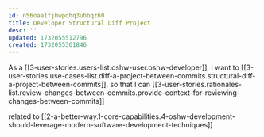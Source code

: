 ```yaml
---
id: n56oaa1fjhwpqhq3ubbqzh0
title: Developer Structural Diff Project
desc: ''
updated: 1732055512796
created: 1732055361846
---
```


As a [[3-user-stories.users-list.oshw-user.oshw-developer]],
I want to [[3-user-stories.use-cases-list.diff-a-project-between-commits.structural-diff-a-project-between-commits]],
so that I can [[3-user-stories.rationales-list.review-changes-between-commits.provide-context-for-reviewing-changes-between-commits]]

related to [[2-a-better-way.1-core-capabilities.4-oshw-development-should-leverage-modern-software-development-techniques]]